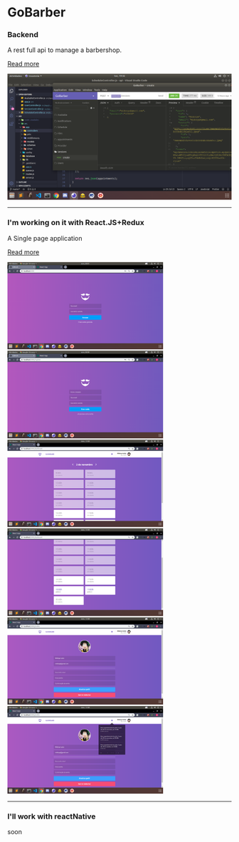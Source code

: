 <h1>GoBarber</h1>
<h3>Backend</h3>
<p>A rest full api to manage a barbershop. <p>
<a href="https://github.com/jonathanwdev/GoBarber/tree/master/api">Read more</a><br>
  <p>
    <img src="zImages/backend.png" with="450">
  </p>
 <hr>

 <h3>I'm working on it with React.JS+Redux</h3>
 <p>A Single page application</p>
 <a href="https://github.com/jonathanwdev/GoBarber/tree/master/web">Read more</a><br>
 <p>
  <img src="zImages/print1.png" width="350">
  <img src="zImages/print2.png" width="350">
  <img src="zImages/print3.png" width="350">
  <img src="zImages/print4.png" width="350">
  <img src="zImages/print5.png" width="350">
  <img src="zImages/print6.png" width="350">
 </p>

 <hr>

<h3>I'll work with reactNative</h3>
<p>soon</p>
